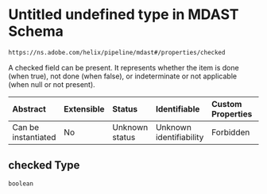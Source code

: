 # Untitled undefined type in MDAST Schema

```txt
https://ns.adobe.com/helix/pipeline/mdast#/properties/checked
```

A checked field can be present. It represents whether the item is done (when true), not done (when false), or indeterminate or not applicable (when null or not present).

| Abstract            | Extensible | Status         | Identifiable            | Custom Properties | Additional Properties | Access Restrictions | Defined In                                                      |
| :------------------ | :--------- | :------------- | :---------------------- | :---------------- | :-------------------- | :------------------ | :-------------------------------------------------------------- |
| Can be instantiated | No         | Unknown status | Unknown identifiability | Forbidden         | Allowed               | none                | [mdast.schema.json\*](mdast.schema.json "open original schema") |

## checked Type

`boolean`
